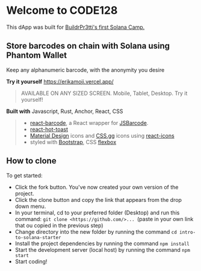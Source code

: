 # Welcome to CODE128

This dApp was built for [BuildrPr3tti's first Solana Camp.](https://github.com/buildpr3tti/Intro-to-Solana-Starter)

## Store barcodes on chain with Solana using Phantom Wallet

Keep any alphanumeric barcode, with the anonymity you desire

**Try it yourself**
https://erikamoji.vercel.app/
> AVAILABLE ON ANY SIZED SCREEN.
> Mobile, Tablet, Desktop. Try it yourself!



**Built with** Javascript, Rust, Anchor, React, CSS
>- [react-barcode](https://github.com/kciter/react-barcode), a React wrapper for [JSBarcode](https://github.com/lindell/JsBarcode).
> - [react-hot-toast](https://react-hot-toast.com/)
> - [Material Design](https://developers.google.com/fonts/docs/material_icons) icons and [CSS.gg](https://github.com/astrit/css.gg) icons using [react-icons](https://react-icons.github.io/react-icons)
> - styled with [Bootstrap](https://getbootstrap.com/docs/5.2/getting-started/introduction/), CSS [flexbox](https://css-tricks.com/snippets/css/a-guide-to-flexbox/)



## How to clone
To get started:

- Click the fork button. You've now created your own version of the project.
- Click the clone button and copy the link that appears from the drop down menu.
- In your terminal, cd to your preferred folder (Desktop) and run this command: `git clone <https://github.com/>... `(paste in your own link that ou copied in the previous step)
- Change directory into the new folder by running the command `cd intro-to-solana-starter`
- Install the project dependencies by running the command `npm install`
- Start the development server (local host) by running the command `npm start`
- Start coding!